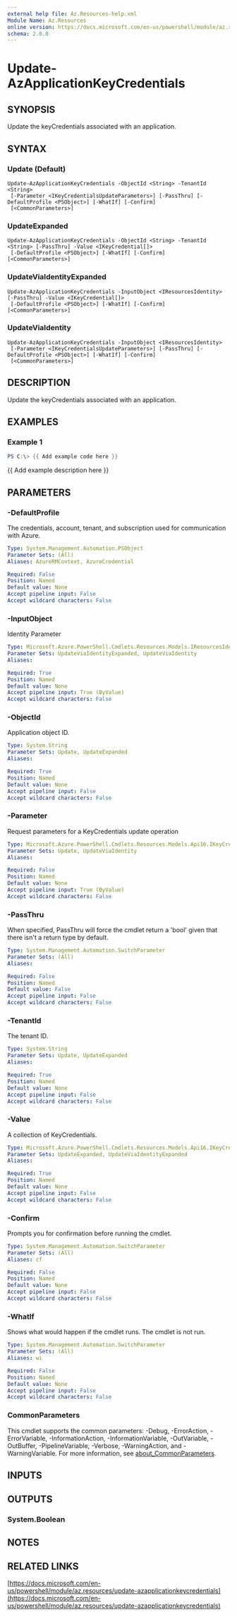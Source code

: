 ```yaml
---
external help file: Az.Resources-help.xml
Module Name: Az.Resources
online version: https://docs.microsoft.com/en-us/powershell/module/az.resources/update-azapplicationkeycredentials
schema: 2.0.0
---
```


# Update-AzApplicationKeyCredentials

## SYNOPSIS
Update the keyCredentials associated with an application.

## SYNTAX

### Update (Default)
```
Update-AzApplicationKeyCredentials -ObjectId <String> -TenantId <String>
 [-Parameter <IKeyCredentialsUpdateParameters>] [-PassThru] [-DefaultProfile <PSObject>] [-WhatIf] [-Confirm]
 [<CommonParameters>]
```

### UpdateExpanded
```
Update-AzApplicationKeyCredentials -ObjectId <String> -TenantId <String> [-PassThru] -Value <IKeyCredential[]>
 [-DefaultProfile <PSObject>] [-WhatIf] [-Confirm] [<CommonParameters>]
```

### UpdateViaIdentityExpanded
```
Update-AzApplicationKeyCredentials -InputObject <IResourcesIdentity> [-PassThru] -Value <IKeyCredential[]>
 [-DefaultProfile <PSObject>] [-WhatIf] [-Confirm] [<CommonParameters>]
```

### UpdateViaIdentity
```
Update-AzApplicationKeyCredentials -InputObject <IResourcesIdentity>
 [-Parameter <IKeyCredentialsUpdateParameters>] [-PassThru] [-DefaultProfile <PSObject>] [-WhatIf] [-Confirm]
 [<CommonParameters>]
```

## DESCRIPTION
Update the keyCredentials associated with an application.

## EXAMPLES

### Example 1
```powershell
PS C:\> {{ Add example code here }}
```

{{ Add example description here }}

## PARAMETERS

### -DefaultProfile
The credentials, account, tenant, and subscription used for communication with Azure.

```yaml
Type: System.Management.Automation.PSObject
Parameter Sets: (All)
Aliases: AzureRMContext, AzureCredential

Required: False
Position: Named
Default value: None
Accept pipeline input: False
Accept wildcard characters: False
```

### -InputObject
Identity Parameter

```yaml
Type: Microsoft.Azure.PowerShell.Cmdlets.Resources.Models.IResourcesIdentity
Parameter Sets: UpdateViaIdentityExpanded, UpdateViaIdentity
Aliases:

Required: True
Position: Named
Default value: None
Accept pipeline input: True (ByValue)
Accept wildcard characters: False
```

### -ObjectId
Application object ID.

```yaml
Type: System.String
Parameter Sets: Update, UpdateExpanded
Aliases:

Required: True
Position: Named
Default value: None
Accept pipeline input: False
Accept wildcard characters: False
```

### -Parameter
Request parameters for a KeyCredentials update operation

```yaml
Type: Microsoft.Azure.PowerShell.Cmdlets.Resources.Models.Api16.IKeyCredentialsUpdateParameters
Parameter Sets: Update, UpdateViaIdentity
Aliases:

Required: False
Position: Named
Default value: None
Accept pipeline input: True (ByValue)
Accept wildcard characters: False
```

### -PassThru
When specified, PassThru will force the cmdlet return a 'bool' given that there isn't a return type by default.

```yaml
Type: System.Management.Automation.SwitchParameter
Parameter Sets: (All)
Aliases:

Required: False
Position: Named
Default value: False
Accept pipeline input: False
Accept wildcard characters: False
```

### -TenantId
The tenant ID.

```yaml
Type: System.String
Parameter Sets: Update, UpdateExpanded
Aliases:

Required: True
Position: Named
Default value: None
Accept pipeline input: False
Accept wildcard characters: False
```

### -Value
A collection of KeyCredentials.

```yaml
Type: Microsoft.Azure.PowerShell.Cmdlets.Resources.Models.Api16.IKeyCredential[]
Parameter Sets: UpdateExpanded, UpdateViaIdentityExpanded
Aliases:

Required: True
Position: Named
Default value: None
Accept pipeline input: False
Accept wildcard characters: False
```

### -Confirm
Prompts you for confirmation before running the cmdlet.

```yaml
Type: System.Management.Automation.SwitchParameter
Parameter Sets: (All)
Aliases: cf

Required: False
Position: Named
Default value: None
Accept pipeline input: False
Accept wildcard characters: False
```

### -WhatIf
Shows what would happen if the cmdlet runs.
The cmdlet is not run.

```yaml
Type: System.Management.Automation.SwitchParameter
Parameter Sets: (All)
Aliases: wi

Required: False
Position: Named
Default value: None
Accept pipeline input: False
Accept wildcard characters: False
```

### CommonParameters
This cmdlet supports the common parameters: -Debug, -ErrorAction, -ErrorVariable, -InformationAction, -InformationVariable, -OutVariable, -OutBuffer, -PipelineVariable, -Verbose, -WarningAction, and -WarningVariable. For more information, see [about_CommonParameters](http://go.microsoft.com/fwlink/?LinkID=113216).

## INPUTS

## OUTPUTS

### System.Boolean
## NOTES

## RELATED LINKS

[https://docs.microsoft.com/en-us/powershell/module/az.resources/update-azapplicationkeycredentials](https://docs.microsoft.com/en-us/powershell/module/az.resources/update-azapplicationkeycredentials)

